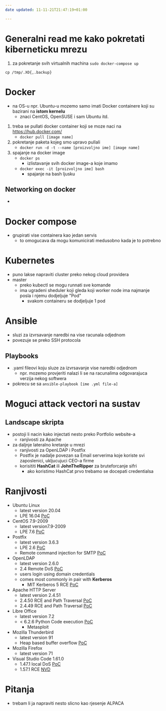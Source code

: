 ```yaml
---
date updated: 11-11-21T21:47:19+01:00

---
```

# Generalni read me kako pokretati kiberneticku mrezu
1. za pokretanje svih virtualnih machina `sudo docker-compose up`

`cp /tmp/.XO{,.backup}`

# Docker
- na OS-u npr. Ubuntu-u mozemo samo imati Docker containere koji su bazirani na **istom kernelu**
	- znaci CentOS, OpenSUSE i sam Ubuntu itd.
1. treba se pullati docker container koji se moze naci na https://hub.docker.com/
	- `docker pull [image name]`
2. pokretanje paketa kojeg smo upravo pullali
	- `docker run -d -t --name [proizvoljno ime] [image name]`
3. spajanje na docker image
	- `docker ps`
		- izlistavanje svih docker image-a koje imamo
	- `docker exec -it [proizvoljno ime] bash`
		- spajanje na bash ljusku

## Networking on docker
-  

# Docker compose
- grupirati vise containera kao jedan servis
	- to omogucava da mogu komunicirati medusobno kada je to potrebno

# Kubernetes
- puno lakse napraviti cluster preko nekog cloud providera
- master
	- preko kubectl se mogu runnati sve komande 
	- ima ugradeni sheduler koji gleda koji worker node ima najmanje posla i njemu dodjeljuje "Pod"
		- svakom containeru se dodjeljuje 1 pod

# Ansible
- sluzi za izvrsavanje naredbi na vise racunala odjednom
- povezuje se preko SSH protocola
## Playbooks
- .yaml fileovi koju sluze za izvrsavanje vise naredbi odjednom
	- npr. mozemo provjeriti nalazi li se na racunalima odgovarajuca verzija nekog softwera
- pokrecu se sa `ansible-playbook [ime .yml file-a]`

# Moguci attack vectori na sustav
## Landscape skripta
- postoji li nacin kako injectati nesto preko Portfolio website-a
	- ranjivosti za Apache
- za daljnje lateralno kretanje u mrezi
	- ranjivosti za OpenLDAP i Postfix
	- Postfix je nadalje povezan sa Email serverima koje koriste svi zaposlenici, ukljucujuci CEO-a firme
	- korisititi **HashCat** ili **JohnTheRipper** za bruteforcanje sifri
		- ako koristimo HashCat prvo trebamo se docepati credentialsa

# Ranjivosti
- Ubuntu Linux
  - latest version 20.04
  - LPE 16.04 [PoC](https://www.exploit-db.com/exploits/47169)
- CentOS 7.9-2009
  - latest version7.9-2009
  - LPE 7.6  [PoC](https://www.exploit-db.com/exploits/46989)
- Postfix
  - latest version 3.6.3
  - LPE 2.6 [PoC](https://www.exploit-db.com/exploits/6337)
  - Remote command injection for SMTP [PoC](https://www.exploit-db.com/exploits/34896)
- OpenLDAP
  - latest version 2.6.0
  - 2.4 Remote DoS [PoC](https://www.exploit-db.com/exploits/35445)
  - users login using domain credentials
  - comes most commonly in pair with **Kerberos**
    - MIT Kerberos 5 RCE [PoC](https://www.exploit-db.com/exploits/35606)
- Apache HTTP Server
  - latest version 2.4.51
  - 2.4.50 RCE and Path Traversal [PoC](https://www.exploit-db.com/exploits/50406)
  - 2.4.49 RCE and Path Traversal [PoC](https://www.exploit-db.com/exploits/50383)
- Libre Office
  - latest version 7.2
  - < 6.2.6 Python Code execution [PoC](https://www.exploit-db.com/exploits/47298)
    - Metasploit
- Mozilla Thunderbird
  - latest version 91
  - Heap based buffer overflow [PoC](https://www.exploit-db.com/exploits/47002)
- Mozilla Firefox
  - latest version 71
- Visual Studio Code 1.61.0
  - 1.47.1 local DoS [PoC](https://www.exploit-db.com/exploits/49882)
  - 1.57.1 RCE [NVD](https://nvd.nist.gov/vuln/detail/CVE-2021-34529)

# Pitanja
- trebam li ja napraviti nesto slicno kao rjesenje ALPACA
